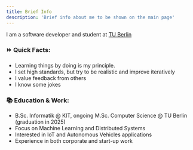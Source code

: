```yaml
---
title: Brief Info
description: 'Brief info about me to be shown on the main page'
---
```

I am a software developer and student at [TU Berlin](tuberlin.de)
### ⏩ Quick Facts:
- Learning things by doing is my principle.
- I set high standards, but try to be realistic and improve iteratively
- I value feedback from others
- I know some jokes

### 📚 Education & Work:

- B.Sc. Informatik @ KIT, ongoing M.Sc. Computer Science @ TU Berlin (graduation in 2025)
- Focus on Machine Learning and Distributed Systems
- Interested in IoT and Autonomous Vehicles applications
- Experience in both corporate and start-up work



